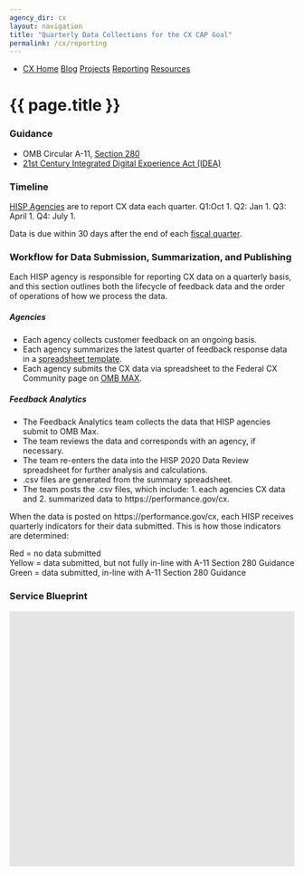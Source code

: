 ```yaml
---
agency_dir: cx
layout: navigation
title: "Quarterly Data Collections for the CX CAP Goal"
permalink: /cx/reporting
---
```


<aside class="usa-width-one-fourth usa-layout-docs-sidenav">
  <ul class="usa-sidenav-list">
    <li>
      <a href="{{ site.baseurl }}/cx/">CX Home</a>
      <a href="{{ site.baseurl }}/cx/blog/">Blog</a>
      <a href="{{ site.baseurl }}/cx/projects/">Projects</a>
      <a class="usa-current" href="{{ site.baseurl }}/cx/reporting/">Reporting</a>
      <a class="" href="{{ site.baseurl }}/cx/resources/">Resources</a>
    </li>
  </ul>
</aside>

<div class="usa-width-three-fourths usa-layout-docs-main_content">
  <h1>
    {{ page.title }}
  </h1>

  <h3>
    Guidance
  </h3>

  <p>
    <ul>
      <li>
        OMB Circular A-11, <a href="{{ site.baseurl }}/cx/assets/files/a11-280.pdf">Section 280</a>
      </li>
      <li>
        <a href="https://digital.gov/resources/21st-century-integrated-digital-experience-act/">21st Century Integrated Digital Experience Act (IDEA)</a>
      </li>
    </ul>
  </p>

  <h3>
    Timeline
  </h3>

  <p>
    <a href="{{ site.baseurl }}/cx/assets/files/2020-HISP-List.pdf">HISP Agencies</a>
    are to report CX data each quarter.  Q1:Oct 1. Q2: Jan 1. Q3: April 1. Q4: July 1.
  </p>

  <p>
    Data is due within 30 days after the end of each
    <a href="https://www.senate.gov/reference/glossary_term/fiscal_year.htm" target="_blank" rel="noopener">fiscal quarter</a>.
  </p>

  <h3>
    Workflow for Data Submission, Summarization, and Publishing
  </h3>

  <p>
    Each HISP agency is responsible for reporting CX data on a quarterly basis,
    and this section outlines both the lifecycle of feedback data
    and the order of operations of how we process the data.
  </p>

  <h5>
    Agencies
  </h5>

  <ul>
    <li>
      Each agency collects customer feedback on an ongoing basis.
    </li>
    <li>
      Each agency summarizes the latest quarter
      of feedback response data in a <a href="{{ site.baseurl }}/cx/assets/files/CX-Feedback-Data-Submission.xlsx">spreadsheet template</a>.
    </li>
    <li>
      Each agency submits the CX data via spreadsheet
      to the Federal CX Community page on <a href="https://community.max.gov/x/cQDMVw" target="_blank">OMB MAX</a>.
    </li>
  </ul>

  <h5>
    Feedback Analytics
  </h5>
  <ul>
    <li>
      The Feedback Analytics team collects the data that HISP agencies submit to OMB Max.
    </li>
    <li>
      The team reviews the data and corresponds with an agency, if necessary.
    </li>
    <li>
      The team re-enters the data into the HISP 2020 Data Review spreadsheet
      for further analysis and calculations.
      <!-- this is the time intensive part -->
    </li>
    <li>
      .csv files are generated from the summary spreadsheet.
    </li>
    <li>
      The team posts the .csv files, which include:
      1. each agencies CX data and
      2. summarized data to https://performance.gov/cx.
    </li>
  </ul>

  <p>
    When the data is posted on https://performance.gov/cx,
    each HISP receives quarterly indicators for their data submitted.
    This is how those indicators are determined:
  </p>
  <p>
    Red = no data submitted
    <br>
    Yellow = data submitted, but not fully in-line with A-11 Section 280 Guidance
    <br>
    Green = data submitted, in-line with A-11 Section 280 Guidance
  </p>


  <h3>
    Service Blueprint
  </h3>

  <div style="width: 100%; height: 450px; background-color: #E5E5E5;">
  &nbsp;
  </div>
</div>
